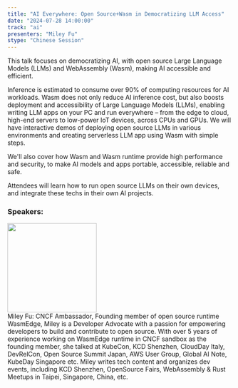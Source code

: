 ```yaml
---
title: "AI Everywhere: Open Source+Wasm in Democratizing LLM Access"
date: "2024-07-28 14:00:00" 
track: "ai"
presenters: "Miley Fu"
stype: "Chinese Session"
---
```

This talk focuses on democratizing AI, with open source Large Language Models (LLMs) and WebAssembly (Wasm), making AI accessible and efficient. 

Inference is estimated to consume over 90% of computing resources for AI workloads. Wasm does not only reduce AI inference cost, but also boosts deployment and accessibility of Large Language Models (LLMs), enabling writing LLM apps on your PC and run everywhere – from the edge to cloud, high-end servers to low-power IoT devices, across CPUs and GPUs. We will have interactive demos of deploying open source LLMs in various environments and creating serverless LLM app using Wasm with simple steps.

We'll also cover how Wasm and Wasm runtime provide high performance and security, to make AI models and apps portable, accessible, reliable and safe.

Attendees will learn how to run open source LLMs on their own devices, and integrate these techs in their own AI projects.
### Speakers: 
 <img src="https://sessionize.com/image/89e3-400o400o1-aEenhyjXuvVhxsBLwPP3Br.jpg" width="200" />
 <br>Miley Fu: CNCF Ambassador, Founding member of open source runtime WasmEdge, Miley is a Developer Advocate with a passion for empowering developers to build and contribute to open source. With over 5 years of experience working on WasmEdge runtime in CNCF sandbox as the founding member, she talked at KubeCon, KCD Shenzhen, CloudDay Italy, DevRelCon, Open Source Summit Japan, AWS User Group, Global AI Note, KubeDay Singapore etc. Miley writes tech content and organizes dev events, including KCD Shenzhen, OpenSource Fairs, WebAssembly & Rust Meetups in Taipei, Singapore, China, etc.
 <br><br>